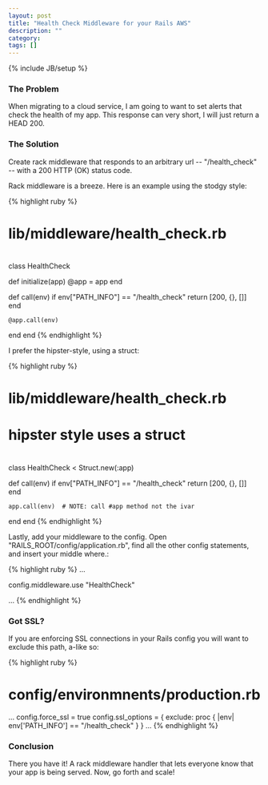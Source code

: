 ```yaml
---
layout: post
title: "Health Check Middleware for your Rails AWS"
description: ""
category: 
tags: []
---
```

{% include JB/setup %}


### The Problem ###

When migrating to a cloud service, I am going to want to set alerts that
check the health of my app. This response can very short, I will just return
a HEAD 200.

### The Solution ###

Create rack middleware that responds to an arbitrary url -- "/health_check" -- with a 200 HTTP (OK)
status code. 

Rack middleware is a breeze.
Here is an example using the stodgy style:

{% highlight ruby  %}
#
# lib/middleware/health_check.rb 
# 
class HealthCheck 

  def initialize(app)
    @app = app
  end

  def call(env)
    if env["PATH_INFO"] == "/health_check"
      return [200, {}, []]
    end

    @app.call(env)
  end
end
{% endhighlight %}

I prefer the hipster-style, using a struct:

{% highlight ruby  %}
#
# lib/middleware/health_check.rb 
# hipster style uses a struct
#

class HealthCheck < Struct.new(:app)

  def call(env)
    if env["PATH_INFO"] == "/health_check"
      return [200, {}, []]
    end

    app.call(env)  # NOTE: call #app method not the ivar
  end
end
{% endhighlight %}

Lastly, add your middleware to the config. Open
"RAILS_ROOT/config/application.rb", find all the other config statements, and
insert your middle where.:

{% highlight ruby  %}
  ...

  config.middleware.use "HealthCheck"

  ...
{% endhighlight %}

### Got SSL? ###

If you are enforcing SSL connections in your Rails config you will want to
exclude this path, a-like so:

{% highlight ruby  %}
# config/environmnents/production.rb

  ...
config.force_ssl = true
config.ssl_options = { exclude: proc { |env| env['PATH_INFO'] == "/health_check" } }
  ...
{% endhighlight %}

### Conclusion ###

There you have it! A rack middleware handler that lets everyone know that your
app is being served. Now, go forth and scale!
